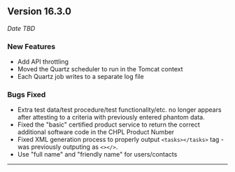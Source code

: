
## Version 16.3.0
_Date TBD_

### New Features
* Add API throttling
* Moved the Quartz scheduler to run in the Tomcat context
* Each Quartz job writes to a separate log file

### Bugs Fixed
* Extra test data/test procedure/test functionality/etc. no longer appears after attesting to a criteria with previously entered phantom data.
* Fixed the "basic" certified product service to return the correct additional software code in the CHPL Product Number	
* Fixed XML generation process to properly output `<tasks></tasks>` tag - was previously outputing as `<></>`.
* Use "full name" and "friendly name" for users/contacts

---
